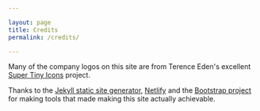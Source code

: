 ```yaml
---

layout: page
title: Credits
permalink: /credits/

---
```


Many of the company logos on this site are from Terence Eden's excellent [Super Tiny Icons](https://github.com/edent/SuperTinyIcons) project.

Thanks to the [Jekyll static site generator](https://jekyllrb.com),  [Netlify](https://www.netlify.com) and the [Bootstrap project](https://getbootstrap.com) for making tools that made making this site actually achievable.